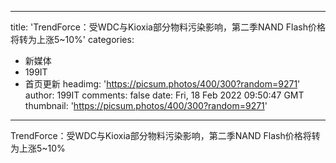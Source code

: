 
---
title: 'TrendForce：受WDC与Kioxia部分物料污染影响，第二季NAND Flash价格将转为上涨5~10%'
categories: 
 - 新媒体
 - 199IT
 - 首页更新
headimg: 'https://picsum.photos/400/300?random=9271'
author: 199IT
comments: false
date: Fri, 18 Feb 2022 09:50:47 GMT
thumbnail: 'https://picsum.photos/400/300?random=9271'
---

<div>   
TrendForce：受WDC与Kioxia部分物料污染影响，第二季NAND Flash价格将转为上涨5~10%  
</div>
            